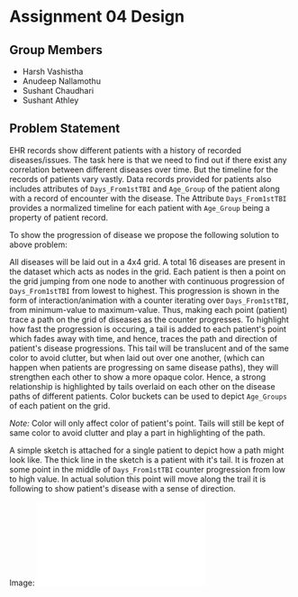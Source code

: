 # Assignment 04 Design

## Group Members

* Harsh Vashistha
* Anudeep Nallamothu
* Sushant Chaudhari
* Sushant Athley

## Problem Statement

EHR records show different patients with a history of recorded diseases/issues. The task here is that we need to find out if there exist any correlation between different diseases over time. But the timeline for the records of patients vary vastly. Data records provided for patients also includes attributes of `Days_From1stTBI` and `Age_Group` of the patient along with a record of encounter with the disease. The Attribute `Days_From1stTBI` provides a normalized timeline for each patient with `Age_Group` being a property of patient record.

To show the progression of disease we propose the following solution to above problem:

All diseases will be laid out in a 4x4 grid.  A total 16 diseases are present in the dataset which acts as nodes in the grid. 
Each patient is then a point on the grid jumping from one node to another with continuous progression of `Days_From1stTBI` from lowest to highest.
This progression is shown in the form of interaction/animation with a counter iterating over `Days_From1stTBI`, from minimum-value to maximum-value. Thus, making each point (patient) trace a path on the grid of diseases as the counter progresses.
To highlight how fast the progression is occuring, a tail is added to each patient's point which fades away with time, and hence, traces the path and direction of patient's disease progressions.
This tail will be translucent and of the same color to avoid clutter, but when laid out over one another, (which can happen when patients are progressing on same disease paths), they will strengthen each other to show a more opaque color. Hence, a strong relationship is highlighted by tails overlaid on each other on the disease paths of different patients.
Color buckets can be used to depict `Age_Groups` of each patient on the grid. 

*Note:* Color will only affect color of patient's point. Tails will still be kept of same color to avoid clutter and play a part in highlighting of the path.

A simple sketch is attached for a single patient to depict how a path might look like. The thick line in the sketch is a patient with it's tail. It is frozen at some point in the middle of `Days_From1stTBI` counter progression from low to high value. In actual solution this point will move along the trail it is following to show patient's disease with a sense of direction.

Image: ![Alt](scan.pdf)